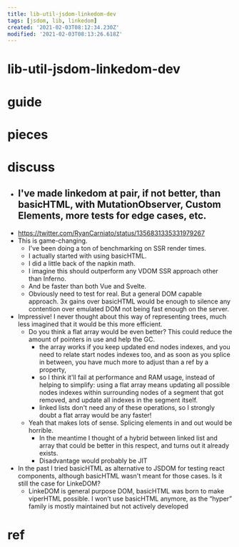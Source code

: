 ```yaml
---
title: lib-util-jsdom-linkedom-dev
tags: [jsdom, lib, linkedom]
created: '2021-02-03T08:12:34.230Z'
modified: '2021-02-03T08:13:26.618Z'
---
```


# lib-util-jsdom-linkedom-dev

# guide

# pieces

# discuss

- ## I've made linkedom at pair, if not better, than basicHTML, with MutationObserver, Custom Elements, more tests for edge cases, etc.
- https://twitter.com/RyanCarniato/status/1356831335331979267
- This is game-changing. 
  - I've been doing a ton of benchmarking on SSR render times. 
  - I actually started with using basicHTML. 
  - I did a little back of the napkin math. 
  - I imagine this should outperform any VDOM SSR approach other than Inferno. 
  - And be faster than both Vue and Svelte.
  - Obviously need to test for real. But a general DOM capable approach. 3x gains over basicHTML would be enough to silence any contention over emulated DOM not being fast enough on the server.
- Impressive! I never thought about this way of representing trees, much less imagined that it would be this more efficient.
  - Do you think a flat array would be even better? This could reduce the amount of pointers in use and help the GC.
    - the array works if you keep updated end nodes indexes, and you need to relate start nodes indexes too, and as soon as you splice in between, you have much more to adjust than a ref by a property, 
    - so I think it'll fail at performance and RAM usage, instead of helping to simplify: using a flat array means updating all possible nodes indexes within surrounding nodes of a segment that got removed, and update all indexes in the segment itself.
    - linked lists don't need any of these operations, so I strongly doubt a flat array would be any faster!
  - Yeah that makes lots of sense. Splicing elements in and out would be horrible.
    - In the meantime I thought of a hybrid between linked list and array that could be better in this respect, and turns out it already exists.
    - Disadvantage would probably be JIT
- In the past I tried basicHTML as alternative to JSDOM for testing react components, although basicHTML wasn't meant for those cases. Is it still the case for LinkeDOM?
  - LinkeDOM is general purpose DOM, basicHTML was born to make viperHTML possible. I won’t use basicHTML anymore, as the “hyper” family is mostly maintained but not actively developed

# ref
